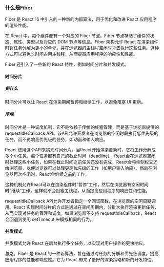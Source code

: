 ### 什么是Fiber

Fiber 是 React 16 中引入的一种新的内部算法，用于优化和改进 React 应用程序的渲染性能。

在 React 中，每个组件都有一个对应的 Fiber 节点。Fiber 节点存储了组件的状态、属性、类型以及对应的 DOM 节点等信息。Fiber 架构允许 React 在渲染组件时将任务分解为更小的单元，并在浏览器的主线程空闲时才去执行这些任务。这种方式可以避免长时间占用主线程，从而提高应用程序的响应性和性能。

Fiber 还引入了一些新的 React 特性，例如时间分片和并发模式。

#### 时间分片

##### 是什么

时间分片可以让 React 在渲染期间暂停和继续工作，以避免阻塞 UI 更新。

##### 原理

时间分片是一种调度机制，它不是依赖于传统的线程管理，而是基于浏览器提供的 requestIdleCallback API。该API允许开发者在浏览器的空闲时段执行低优先级的任务，而不影响高优先级的任务，如动画和输入响应。

React 使用这个API来实现时间分片。当React开始渲染更新时，它将工作分解成多个小任务。每个任务都有自己的截止时间（deadline），React会在浏览器空闲时处理这些小任务，如果在截止时间之前任务还没有完成，React会将控制权交还给浏览器，以便浏览器可以处理更高优先级的工作（如用户输入响应），然后在浏览器再次空闲时，React会继续之前的工作。

这种机制允许React可以在渲染组件时“暂停”工作，然后在浏览器有空闲时间时“继续”工作，这样就不会阻塞主线程，从而提高应用程序的响应性和性能。

requestIdleCallback API允许开发者指定一个回调函数，在浏览器的空闲周期调用。React 实现时间分片的方式是通过在空闲周期内，分批次执行渲染更新任务，从而实现对任务的管理和调度。如果浏览器不支持 requestIdleCallback，React 会回退到使用 setTimeout 来模拟相同的行为。

#### 并发模式

并发模式允许 React 在后台执行多个任务，以实现对用户操作的更快响应。

总之，Fiber 是 React 的一种新算法，旨在通过对任务的分解和优先级调度，提高应用程序的性能和响应性。它为 React 带来了更好的渲染策略和新的开发特性。
